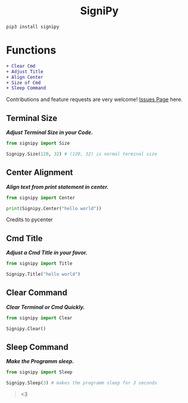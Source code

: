 <h1 align="center">SigniPy</h1>

```
pip3 install signipy
```

# Functions

```diff
+ Clear Cmd
+ Adjust Title
+ Align Center
+ Size of Cmd
+ Sleep Command
```
Contributions and feature requests are very welcome! [Issues Page](https://github.com/vyzv/satispy/issues) here.

## Terminal Size
<p><i><strong>Adjust Terminal Size in your Code.</strong></i></p>

```python
from signipy import Size

Signipy.Size(120, 32) # (120, 32) is normal terminal size
```

## Center Alignment
<p><i><strong>Align text from print statement in center.</strong></i></p>

```python
from signipy import Center

print(Signipy.Center("hello world"))
```
Credits to pycenter

## Cmd Title
<p><i><strong>Adjust a Cmd Title in your favor.</strong></i></p>

```python
from signipy import Title

Signipy.Title("hello world")
```

## Clear Command
<p><i><strong>Clear Terminal or Cmd Quickly.</strong></i></p>

```python
from signipy import Clear

Signipy.Clear()
```

## Sleep Command
<p><i><strong>Make the Programm sleep.</strong></i></p>

```python
from signipy import Sleep

Signipy.Sleep(3) # makes the programm sleep for 3 seconds
```
> <3
